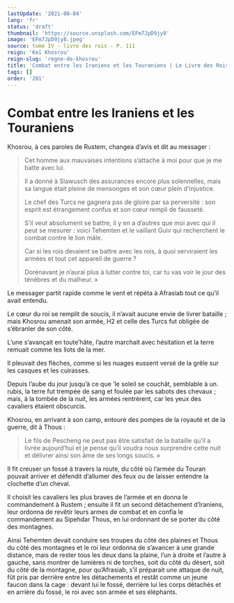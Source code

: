 ```yaml
---
lastUpdate: '2021-08-04'
lang: 'fr'
status: 'draft'
thumbnail: 'https://source.unsplash.com/EFm7JpD9jy8'
image: 'EFm7JpD9jy8.jpeg'
source: tome IV - livre des rois - P. 111
reign: 'Keï Khosrou'
reign-slug: 'regne-de-khosrou'
title: 'Combat entre les Iraniens et les Touraniens | Le Livre des Rois | Shâhnâmeh'
tags: []
order: '201'
---
```


<!-- LTeX: language=fr -->

# Combat entre les Iraniens et les Touraniens

Khosrou, à ces paroles de Rustem, changea d’avis et dit au messager :

> Cet homme aux mauvaises intentions s’attache à moi pour que je me batte avec lui.
>
> Il a donné à Siawusch des assurances encore plus solennelles, mais sa langue était pleine de mensonges et son cœur plein d’injustice.
>
> Le chef des Turcs ne gagnera pas de gloire par sa perversité : son esprit est étrangement confus et son cœur rempli de fausseté.
>
> S’il veut absolument se battre, il y en a d’autres que moi avec qui il peut se mesurer : voici Tehemten et le vaillant Guiv qui recherchent le combat contre le lion mâle.
>
> Car si les rois devaient se battre avec les rois, à quoi serviraient les armées et tout cet appareil de guerre ?
>
> Dorénavant je n’aurai plus à lutter contre toi, car tu vas voir le jour des ténèbres et du malheur. »

Le messager partit rapide comme le vent et répéta à Afrasiab tout ce qu’il avait entendu.

Le cœur du roi se remplit de soucis, il n’avait aucune envie de livrer bataille ; mais Khosrou amenait son armée, H2 et celle des Turcs fut obligée de s’ébranler de son côté.

L’une s’avançait en toute’hâte, l’autre marchait avec hésitation et la terre remuait comme les llots de la mer.

Il pleuvait des flèches, comme si les nuages eussent versé de la grêle sur les casques et les cuirasses.

Depuis l’aube du jour jusqu’à ce que
’le soleil se couchât, semblable à un. rubis, la terre fut trempée de sang et foulée par les sabots des chevaux ; mais, à la tombée de la nuit, les armées rentrèrent, car les yeux des cavaliers étaient obscurcis.

Khosrou, en arrivant à son camp, entouré des pompes de la royauté et de la guerre, dit à Thous :

> Le fils de Pescheng ne peut pas être satisfait de la bataille qu’il a livrée aujourd’hui et je pense qu’il voudra nous surprendre cette nuit et délivrer ainsi son âme de ses longs soucis. »

Il fit creuser un fossé à travers la route, du côté où l’armée du Touran pouvait arriver et défendit d’allumer des feux ou de laisser entendre la clochette d’un cheval.

Il choisit les cavaliers les plus braves de l’armée et en donna le commandement à Rustem ; ensuite il fit un second détachement d’Iraniens, leur ordonna de revêtir leurs armes de combat et en confia le commandement au Sipehdar Thous, en lui ordonnant de se porter du côté des montagnes.

Ainsi Tehemten devait conduire ses troupes du côté des plaines et Thous du côté des montagnes et le roi leur ordonna de s’avancer à une grande distance, mais de rester tous les deux dans la plaine, l’un à droite et l’autre à gauche, sans montrer de lumières ni de torches, soit du côté du désert, soit du côté de la montagne, pour qu’Afrasiab, s’il préparait une attaque de nuit, fût pris par derrière entre les détachements et restât comme un jeune faucon dans la cage : devant lui le fossé, derrière lui les corps détachés et en arrière du fossé, le roi avec son armée et ses éléphants.
